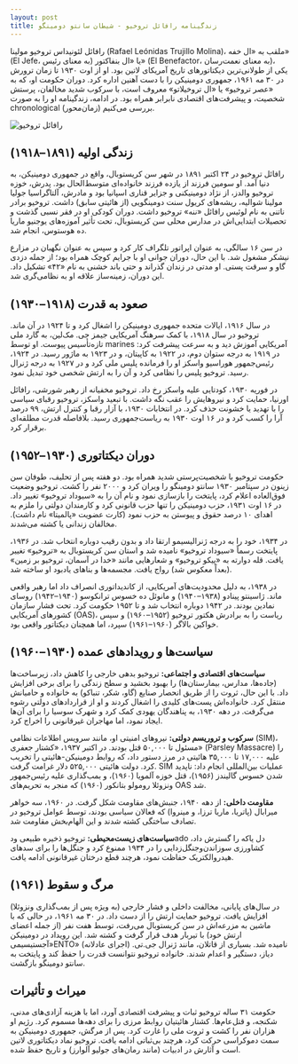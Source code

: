 ```yaml
---
layout: post
title: زندگینامه رافائل تروخیو - شیطان سانتو دومینگو
---
```


رافائل لئونیداس تروخیو مولینا (Rafael Leónidas Trujillo Molina)، ملقب به «ال خفه» (El Jefe، به معنای رئیس) یا «ال بنفاکتور» (El Benefactor، به معنای نعمت‌رسان)، یکی از طولانی‌ترین دیکتاتورهای تاریخ آمریکای لاتین بود. او از اوت ۱۹۳۰ تا زمان ترورش در ۳۰ مه ۱۹۶۱، جمهوری دومینیکن را با دست آهنین اداره کرد. دوران حکومت او، که به «عصر تروخیو» یا «ال تروخیلاتو» معروف است، با سرکوب شدید مخالفان، پرستش شخصیت، و پیشرفت‌های اقتصادی نابرابر همراه بود. در ادامه، زندگینامه او را به صورت chronological (زمان‌محور) بررسی می‌کنیم.

![رافائل تروخیو](https://indexes.ir/img/%D8%B1%D8%A7%D9%81%D8%A7%D8%A6%D9%84%20%D8%AA%D8%B1%D9%88%D8%AE%DB%8C%D9%88.jpg)

## زندگی اولیه (۱۸۹۱–۱۹۱۸)
رافائل تروخیو در ۲۴ اکتبر ۱۸۹۱ در شهر سن کریستوبال، واقع در جمهوری دومینیکن، به دنیا آمد. او سومین فرزند از یازده فرزند خانواده‌ای متوسط‌الحال بود. پدرش، خوزه تروخیو والدز، از نژاد دومینیکنی و جزایر قناری اسپانیا بود و مادرش، آلتاگراسیا جولیا مولینا شوالیه، ریشه‌های کریول سنت دومینگویی (از هائیتی سابق) داشت. تروخیو برادر ناتنی به نام لوئیس رافائل «ننه» تروخیو داشت. دوران کودکی او در فقر نسبی گذشت و تحصیلات ابتدایی‌اش در مدارس محلی سن کریستوبال، تحت تأثیر آموزه‌های یوجنیو ماریا ده هوستوس، انجام شد.

در سن ۱۶ سالگی، به عنوان اپراتور تلگراف کار کرد و سپس به عنوان نگهبان در مزارع نیشکر مشغول شد. با این حال، دوران جوانی او با جرایم کوچک همراه بود؛ از جمله دزدی گاو و سرقت پستی. او مدتی در زندان گذراند و حتی باند خشنی به نام «۴۲» تشکیل داد. این دوران، زمینه‌ساز علاقه او به نظامی‌گری شد.

## صعود به قدرت (۱۹۱۸–۱۹۳۰)
در سال ۱۹۱۶، ایالات متحده جمهوری دومینیکن را اشغال کرد و تا ۱۹۲۴ در آن ماند. تروخیو در سال ۱۹۱۸، با کمک سرهنگ آمریکایی جیمز جی. مک‌لین، به گارد ملی تازه‌تأسیس پیوست. او توسط marines آمریکایی آموزش دید و به سرعت پیشرفت کرد: در ۱۹۱۹ به درجه ستوان دوم، در ۱۹۲۲ به کاپیتان، و در ۱۹۲۳ به ماژور رسید. در ۱۹۲۴، رئیس‌جمهور هوراسیو واسکز او را فرمانده پلیس ملی کرد و در ۱۹۲۷ به درجه ژنرال رسید. تروخیو پلیس را نظامی کرد و آن را به ارتش شخصی خود تبدیل نمود.

در فوریه ۱۹۳۰، کودتایی علیه واسکز رخ داد. تروخیو مخفیانه از رهبر شورشی، رافائل اورنیا، حمایت کرد و نیروهایش را عقب نگه داشت. با تبعید واسکز، تروخیو رقبای سیاسی را با تهدید یا خشونت حذف کرد. در انتخابات ۱۹۳۰، با آزار رقبا و کنترل ارتش، ۹۹ درصد آرا را کسب کرد و در ۱۶ اوت ۱۹۳۰ به ریاست‌جمهوری رسید. بلافاصله قدرت مطلقه‌ای برقرار کرد.

## دوران دیکتاتوری (۱۹۳۰–۱۹۵۲)
حکومت تروخیو با شخصیت‌پرستی شدید همراه بود. دو هفته پس از تحلیف، طوفان سن زینون در سپتامبر ۱۹۳۰ سانتو دومینگو را ویران کرد و ۲۰۰۰ نفر را کشت. تروخیو وضعیت فوق‌العاده اعلام کرد، پایتخت را بازسازی نمود و نام آن را به «سیوداد تروخیو» تغییر داد. در ۱۶ اوت ۱۹۳۱، حزب دومینیکن را تنها حزب قانونی کرد و کارمندان دولتی را ملزم به اهدای ۱۰ درصد حقوق و پیوستن به حزب نمود (کارت عضویت «پالمیتا» نام داشت). مخالفان زندانی یا کشته می‌شدند.

در ۱۹۳۴، خود را به درجه ژنرالیسیمو ارتقا داد و بدون رقیب دوباره انتخاب شد. در ۱۹۳۶، پایتخت رسماً «سیوداد تروخیو» نامیده شد و استان سن کریستوبال به «تروخیو» تغییر یافت. قله دوارته به «پیکو تروخیو» و شعارهایی مانند «خدا در آسمان، تروخیو بر زمین» (بعداً معکوس شد) رواج یافت. مجسمه‌ها و بناهای یادبود او ساخته شد.

در ۱۹۳۸، به دلیل محدودیت‌های آمریکایی، از کاندیداتوری انصراف داد اما رهبر واقعی ماند. ژاسینتو پینادو (۱۹۳۸–۱۹۴۰) و مانوئل ده خسوس ترانکوسو (۱۹۴۰–۱۹۴۲) روسای نمادین بودند. در ۱۹۴۲ دوباره انتخاب شد و تا ۱۹۵۲ حکومت کرد. تحت فشار سازمان کشورهای آمریکایی (OAS)، ریاست را به برادرش هکتور تروخیو (۱۹۵۲–۱۹۶۰) و سپس خواکین بالاگر (۱۹۶۰–۱۹۶۱) سپرد، اما همچنان دیکتاتور واقعی بود.

## سیاست‌ها و رویدادهای عمده (۱۹۳۰–۱۹۶۰)
**سیاست‌های اقتصادی و اجتماعی:** تروخیو بدهی خارجی را کاهش داد، زیرساخت‌ها (جاده‌ها، مدارس، بیمارستان‌ها) را بهبود بخشید و سطح زندگی را برای برخی افزایش داد. با این حال، ثروت را از طریق انحصار صنایع (گاو، شکر، تنباکو) به خانواده و حامیانش منتقل کرد. خانواده‌اش پست‌های کلیدی را اشغال کردند و او از قراردادهای دولتی رشوه می‌گرفت. در دهه ۱۹۳۰، به پناهندگان یهودی کمک کرد و شهرک سوسیا را برای آن‌ها ایجاد نمود، اما مهاجران غیرقانونی را اخراج کرد.

**سرکوب و تروریسم دولتی:** نیروهای امنیتی او، مانند سرویس اطلاعات نظامی (SIM)، مسئول تا ۵۰,۰۰۰ قتل بودند. در اکتبر ۱۹۳۷، «کشتار جعفری» (Parsley Massacre) را علیه ۱۷,۰۰۰ تا ۳۵,۰۰۰ هائیتی در مرز دستور داد، که روابط دومینیکن-هائیتی را تخریب کرد. دولت هائیتی ۵۲۵,۰۰۰ دلار غرامت گرفت. SIM عملیات بین‌المللی انجام داد: ناپدید شدن خسوس گالیندز (۱۹۵۶)، قتل خوزه آلمویا (۱۹۶۰)، و بمب‌گذاری علیه رئیس‌جمهور ونزوئلا رومولو بتانکور (۱۹۶۰) که منجر به تحریم‌های OAS شد.

**مقاومت داخلی:** از دهه ۱۹۴۰، جنبش‌های مقاومت شکل گرفت. در ۱۹۶۰، سه خواهر میرابال (پاتریا، ماریا ترزا، و مینروا) که فعالان سیاسی بودند، توسط عوامل تروخیو در تصادف ساختگی کشته شدند و این الهام‌بخش مقاومت شد.

**سیاست‌های زیست‌محیطی:** تروخیو ذخیره طبیعی ودado دل یاکه را گسترش داد، کشاورزی سوزاندن‌وجنگل‌زدایی را در ۱۹۳۴ ممنوع کرد و جنگل‌ها را برای سدهای هیدروالکتریک حفاظت نمود، هرچند قطع درختان غیرقانونی ادامه یافت.

## مرگ و سقوط (۱۹۶۱)
در سال‌های پایانی، مخالفت داخلی و فشار خارجی (به ویژه پس از بمب‌گذاری ونزوئلا) افزایش یافت. تروخیو حمایت ارتش را از دست داد. در ۳۰ مه ۱۹۶۱، در حالی که با ماشین به مزرعه‌اش در سن کریستوبال می‌رفت، توسط هفت نفر (از جمله اعضای ارتش خود) با تیربار هدف قرار گرفت و کشته شد. این رویداد در دومینیکن «آجستیسیمیENTO» (اجرای عادلانه) نامیده شد. بسیاری از قاتلان، مانند ژنرال جی.تی. دیاز، دستگیر و اعدام شدند. خانواده تروخیو نتوانست قدرت را حفظ کند و پایتخت به سانتو دومینگو بازگشت.

## میراث و تأثیرات
حکومت ۳۱ ساله تروخیو ثبات و پیشرفت اقتصادی آورد، اما با هزینه آزادی‌های مدنی، شکنجه، و قتل‌عام‌ها. کشتار هائیتیان روابط مرزی را برای دهه‌ها مسموم کرد. رژیم او هزاران نفر را کشت و ثروت ملی را غارت کرد. پس از مرگش، جمهوری دومینیکن به سمت دموکراسی حرکت کرد، هرچند بی‌ثباتی ادامه یافت. تروخیو نماد دیکتاتوری لاتین است و آثارش در ادبیات (مانند رمان‌های جولیو آلوارز) و تاریخ حفظ شده.
